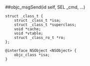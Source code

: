 ##objc_msgSend(id self, SEL _cmd, ...)


```
struct _class_t {
	struct _class_t *isa;
	struct _class_t *superclass;
	void *cache;
	void *vtable;
	struct _class_ro_t *ro;
};

@interface NSObject <NSObject> {
    objc_class *isa;
}

```


